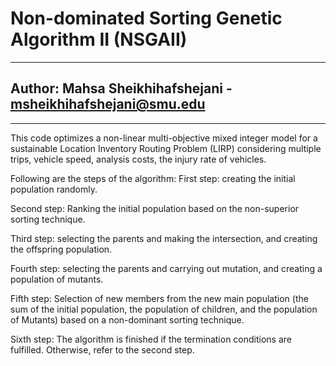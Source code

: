 # Non-dominated Sorting Genetic Algorithm II (NSGAII)

-----------

## Author: Mahsa Sheikhihafshejani - msheikhihafshejani@smu.edu

-----------
This code optimizes a non-linear multi-objective mixed integer model for a sustainable Location Inventory Routing Problem (LIRP) considering multiple trips, vehicle speed, analysis costs,
the injury rate of vehicles.

Following are the steps of the algorithm:
First step: creating the initial population randomly.

Second step: Ranking the initial population based on the non-superior sorting technique.

Third step: selecting the parents and making the intersection, and creating the offspring population.

Fourth step: selecting the parents and carrying out mutation, and creating a population of mutants.

Fifth step: Selection of new members from the new main population (the sum of the initial population, the population of children, and the population of Mutants) based on a non-dominant sorting technique.

Sixth step: The algorithm is finished if the termination conditions are fulfilled. Otherwise, refer to the second step.

